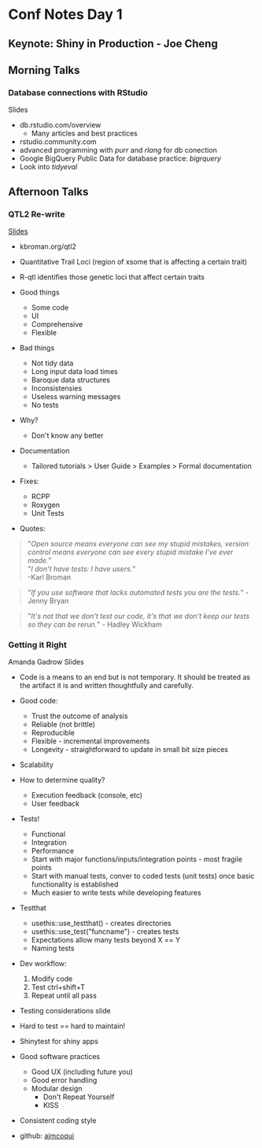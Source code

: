 # Conf Notes Day 1

## Keynote: Shiny in Production - Joe Cheng

## Morning Talks

### Database connections with RStudio
Slides

* db.rstudio.com/overview
  * Many articles and best practices
* rstudio.community.com
* advanced programming with _purr_ and _rlang_ for db conection
* Google BigQuery Public Data for database practice: _bigrquery_
* Look into _tidyeval_

## Afternoon Talks

### QTL2 Re-write
[Slides](http://bit.ly/rstudio2019)
* kbroman.org/qtl2
* Quantitative Trail Loci (region of xsome that is affecting a certain trait)
* R-qtl identifies those genetic loci that affect certain traits
* Good things
  * Some code
  * UI
  * Comprehensive
  * Flexible
* Bad things
  * Not tidy data
  * Long input data load times
  * Baroque data structures
  * Inconsistensies
  * Useless warning messages
  * No tests
* Why?
  * Don't know any better
* Documentation
  * Tailored tutorials > User Guide > Examples > Formal documentation
* Fixes:
  * RCPP
  * Roxygen
  * Unit Tests

* Quotes:  
> "_Open source means everyone can see my stupid mistakes, version control means everyone can see every stupid mistake I've ever made._"  
"_I don't have tests: I have users._"  
-Karl Broman

>"_If you use software that lacks automated tests you are the tests._" - Jenny Bryan

>"_It's not that we don't test our code, it's that we don't keep our tests so they can be rerun._" - Hadley Wickham

### Getting it Right
Amanda Gadrow
Slides

* Code is a means to an end but is not temporary. It should be treated as the artifact it is and written thoughtfully and carefully.
* Good code:
  * Trust the outcome of analysis
  * Reliable (not brittle)
  * Reproducible
  * Flexible - incremental improvements
  * Longevity - straightforward to update in small bit size pieces
 * Scalability
* How to determine quality?
  * Execution feedback (console, etc)
  * User feedback
* Tests!
  * Functional
  * Integration
  * Performance
  * Start with major functions/inputs/integration points - most fragile points
  * Start with manual tests, conver to coded tests (unit tests) once basic functionality is established
  * Much easier to write tests while developing features
* Testthat
  * usethis::use_testthat() - creates directories
  * usethis::use_test("funcname") - creates tests
  * Expectations allow many tests beyond X == Y
  * Naming tests
* Dev workflow:
   1. Modify code
   2. Test ctrl+shift+T
   3. Repeat until all pass

 * Testing considerations slide
 * Hard to test == hard to maintain!
 * Shinytest for shiny apps
 * Good software practices
   * Good UX (including future you)
   * Good error handling
   * Modular design
     * Don't Repeat Yourself
     * KISS
* Consistent coding style
* github: [ajmcoqui](https://github.com/ajmcoqui)